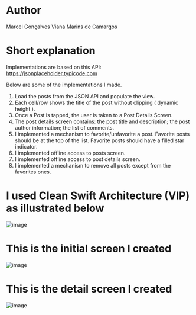 # Author

Marcel Gonçalves Viana Marins de Camargos

# Short explanation

Implementations are based on this API: https://jsonplaceholder.typicode.com

Below are some of the implementations I made.

1. Load the posts from the JSON API and populate the view.
2. Each cell/row shows the title of the post without clipping ( dynamic height ).
3. Once a Post is tapped, the user is taken to a Post Details Screen.
4. The post details screen contains: the post title and description; the post author information; the list of comments.
5. I implemented a mechanism to favorite/unfavorite a post. Favorite posts should be at the top of the list. Favorite posts should have a filled star indicator.
6. I implemented offline access to posts screen.
7. I implemented offline access to post details screen.
8. I implemented a mechanism to remove all posts except from the favorites ones.


# I used Clean Swift Architecture (VIP) as illustrated below


![image](https://user-images.githubusercontent.com/19171477/216327968-ded1ba67-8aae-40a6-9a5b-e369ed764786.png)


# This is the initial screen I created


![image](https://user-images.githubusercontent.com/19171477/215658060-1e77f674-f71f-486c-af9f-69c5ca56533b.png)


# This is the detail screen I created


![image](https://user-images.githubusercontent.com/19171477/215658141-b73c7305-14a4-4f0c-9887-28112ef95e00.png)

